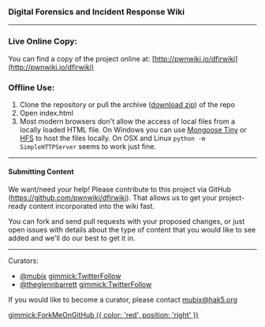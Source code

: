 
### Digital Forensics and Incident Response Wiki

- - - - - - 

### Live Online Copy:

You can find a copy of the project online at: [http://pwnwiki.io/dfirwiki](http://pwnwiki.io/dfirwiki)

### Offline Use:

  1. Clone the repository or pull the archive ([download zip](https://github.com/pwnwiki/dfirwiki/archive/master.zip)) of the repo
  2. Open index.html
  3. Most modern browsers don't allow the access of local files from a locally loaded HTML file. On Windows you can use [Mongoose Tiny](http://cesanta.com/downloads.html) or [HFS](http://www.rejetto.com/hfs/) to host the files locally. On OSX and Linux `python -m SimpleHTTPServer` seems to work just fine.

- - - - - -
#### Submitting Content

We want/need your help! Please contribute to this project via GitHub (https://github.com/pwnwiki/dfirwiki). That allows us to get your project-ready content incorporated into the wiki fast. 

You can fork and send pull requests with your proposed changes, or just open issues with details about the type of content that you would like to see added and we'll do our best to get it in. 

- - - - - -
Curators:

  * [@mubix](https://twitter.com/mubix) [gimmick:TwitterFollow](@mubix)
  * [@theglennbarrett](https://twitter.com/theglennbarrett) [gimmick:TwitterFollow](@theglennbarrett)

If you would like to become a curator, please contact [mubix@hak5.org](mailto:mubix@hak5.org)

[gimmick:ForkMeOnGitHub ({ color: 'red',  position: 'right' })](http://www.github.com/pwnwiki/dfirwiki/)
